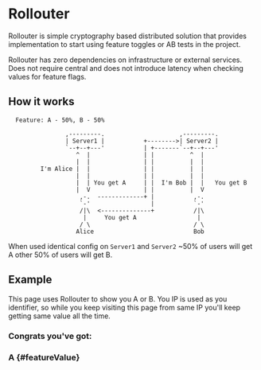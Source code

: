 # Rollouter

Rollouter is simple cryptography based distributed solution that provides
implementation to start using feature toggles or AB tests in the project.

Rollouter has zero dependencies on infrastructure or external services.
Does not require central and does not introduce latency when checking values for
feature flags.

## How it works

```
  Feature: A - 50%, B - 50%

                ,---------.                     ,---------.
                | Server1 |           +-------->| Server2 |
                `--+--+---'           | +-------`--+--+---'
                   ^  |               | |          ^  |
                   |  |               | |          |  |
         I'm Alice |  |               | |          |  |
                   |  |               | |          |  |
                   |  | You get A     | |  I'm Bob |  |   You get B
                   |  V               | |          |  V
                    ,-.  -------------+ |           ,-.
                    `-'                 |           `-'
                    /|\  <--------------+           /|\
                     |     You get A                 |
                    / \                             / \
                   Alice                            Bob
```

When used identical config on `Server1` and `Server2` ~50% of users will get A
other 50% of users will get B.

## Example

This page uses Rollouter to show you A or B.
You IP is used as you identifier, so while you keep visiting this page from
same IP you'll keep getting same value all the time.

### Congrats you've got:
### A {#featureValue}

<script src="https://unpkg.com/rollouter@1.0.21/dist/index.js"></script>
<script>
fetch('https://myip.addr.space/ip')
  .then(function(ipResponse){return ipResponse.text()})
  .then(function(ip){
    var featureValue = rollouter.config({
      features: {
        myFeature: {
          default: 'A',
          experiments: [{
            variants: [{
              slice: 0.5,
              value: 'B'
            }]
          }]
        }
      }

    }).user(ip).conduct('myFeature');
    console.log('YOU GOT', featureValue);
    document.getElementById('featureValue').textContent = featureValue;
  });
</script>
